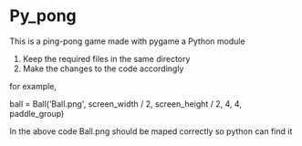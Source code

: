 # Py_pong
This is a ping-pong game made with pygame a Python module

1. Keep the required files in the same directory
2. Make the changes to the code accordingly

for example,

ball = Ball('Ball.png', screen_width / 2, screen_height / 2, 4, 4, paddle_group)

In the above code Ball.png should be maped correctly so python can find it
